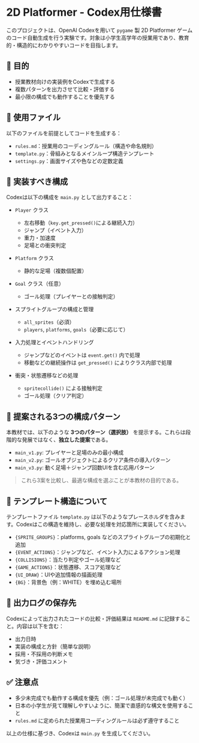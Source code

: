 # 2D Platformer - Codex用仕様書

このプロジェクトは、OpenAI Codexを用いて `pygame` 製 2D Platformer ゲームのコード自動生成を行う実験です。対象は小学生高学年の授業用であり、教育的・構造的にわかりやすいコードを目指します。

## 🌟 目的

* 授業教材向けの実装例をCodexで生成する
* 複数パターンを出力させて比較・評価する
* 最小限の構成でも動作することを優先する

## 📁 使用ファイル

以下のファイルを前提としてコードを生成する：

* `rules.md`：授業用のコーディングルール（構造や命名規則）
* `template.py`：骨組みとなるメインループ構造テンプレート
* `settings.py`：画面サイズや色などの定数定義

## 🧱 実装すべき構成

Codexは以下の構成を `main.py` として出力すること：

* `Player` クラス

  * 左右移動（`key.get_pressed()`による継続入力）
  * ジャンプ（イベント入力）
  * 重力・加速度
  * 足場との衝突判定

* `Platform` クラス

  * 静的な足場（複数個配置）

* `Goal` クラス（任意）

  * ゴール処理（プレイヤーとの接触判定）

* スプライトグループの構成と管理

  * `all_sprites`（必須）
  * `players`, `platforms`, `goals`（必要に応じて）

* 入力処理とイベントハンドリング

  * ジャンプなどのイベントは `event.get()` 内で処理
  * 移動などの継続操作は `get_pressed()` によりクラス内部で処理

* 衝突・状態遷移などの処理

  * `spritecollide()` による接触判定
  * ゴール処理（クリア判定）

## 💑 提案される3つの構成パターン

本教材では、以下のような **3つのパターン（選択肢）** を提示する。これらは段階的な発展ではなく、**独立した提案**である。

* `main_v1.py`: プレイヤーと足場のみの最小構成
* `main_v2.py`: ゴールオブジェクトによるクリア条件の導入パターン
* `main_v3.py`: 動く足場＋ジャンプ回数UIを含む応用パターン

> これら3案を比較し、最適な構成を選ぶことが本教材の目的である。

## 💑 テンプレート構造について

テンプレートファイル `template.py` は以下のようなプレースホルダを含みます。Codexはこの構造を維持し、必要な処理を対応箇所に実装してください。

* `{SPRITE_GROUPS}`：platforms, goals などのスプライトグループの初期化と追加
* `{EVENT_ACTIONS}`：ジャンプなど、イベント入力によるアクション処理
* `{COLLISIONS}`：当たり判定やゴール処理など
* `{GAME_ACTIONS}`：状態遷移、スコア処理など
* `{UI_DRAW}`：UIや追加情報の描画処理
* `{BG}`：背景色（例：WHITE）を埋め込む場所

## 📜 出力ログの保存先

Codexによって出力されたコードの比較・評価結果は `README.md` に記録すること。内容は以下を含む：

* 出力日時
* 実装の構成と方針（簡単な説明）
* 採用・不採用の判断メモ
* 気づき・評価コメント

## ✅ 注意点

* 多少未完成でも動作する構成を優先（例：ゴール処理が未完成でも動く）
* 日本の小学生が見て理解しやすいように、簡潔で直感的な構文を使用すること
* `rules.md` に定められた授業用コーディングルールは必ず遵守すること

以上の仕様に基づき、Codexは `main.py` を生成してください。
